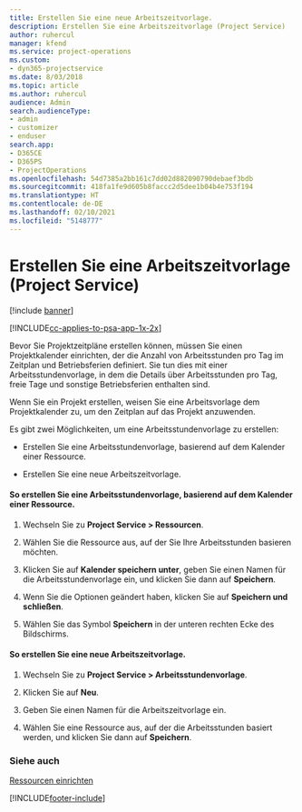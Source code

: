 ```yaml
---
title: Erstellen Sie eine neue Arbeitszeitvorlage.
description: Erstellen Sie eine Arbeitszeitvorlage (Project Service)
author: ruhercul
manager: kfend
ms.service: project-operations
ms.custom:
- dyn365-projectservice
ms.date: 8/03/2018
ms.topic: article
ms.author: ruhercul
audience: Admin
search.audienceType:
- admin
- customizer
- enduser
search.app:
- D365CE
- D365PS
- ProjectOperations
ms.openlocfilehash: 54d7385a2bb161c7dd02d882090790debaef3bdb
ms.sourcegitcommit: 418fa1fe9d605b8faccc2d5dee1b04b4e753f194
ms.translationtype: HT
ms.contentlocale: de-DE
ms.lasthandoff: 02/10/2021
ms.locfileid: "5148777"
---
```

# <a name="create-a-work-hours-template-project-service"></a>Erstellen Sie eine Arbeitszeitvorlage (Project Service)

[!include [banner](../includes/psa-now-project-operations.md)]

[!INCLUDE[cc-applies-to-psa-app-1x-2x](../includes/cc-applies-to-psa-app-1x-2x.md)]

Bevor Sie Projektzeitpläne erstellen können, müssen Sie einen Projektkalender einrichten, der die Anzahl von Arbeitsstunden pro Tag im Zeitplan und Betriebsferien definiert. Sie tun dies mit einer Arbeitsstundenvorlage, in dem die Details über Arbeitsstunden pro Tag, freie Tage und sonstige Betriebsferien enthalten sind.  
  
 Wenn Sie ein Projekt erstellen, weisen Sie eine Arbeitsvorlage dem Projektkalender zu, um den Zeitplan auf das Projekt anzuwenden.  
  
 Es gibt zwei Möglichkeiten, um eine Arbeitsstundenvorlage zu erstellen:  
  
-   Erstellen Sie eine Arbeitsstundenvorlage, basierend auf dem Kalender einer Ressource.  
  
-   Erstellen Sie eine neue Arbeitszeitvorlage.  
  
#### <a name="to-create-a-work-hours-template-based-on-a-resources-calendar"></a>So erstellen Sie eine Arbeitsstundenvorlage, basierend auf dem Kalender einer Ressource.  
  
1.  Wechseln Sie zu **Project Service > Ressourcen**.  
  
2.  Wählen Sie die Ressource aus, auf der Sie Ihre Arbeitsstunden basieren möchten.  
  
3.  Klicken Sie auf **Kalender speichern unter**, geben Sie einen Namen für die Arbeitsstundenvorlage ein, und klicken Sie dann auf **Speichern**.  
  
4.  Wenn Sie die Optionen geändert haben, klicken Sie auf **Speichern und schließen**.  
  
5.  Wählen Sie das Symbol **Speichern** in der unteren rechten Ecke des Bildschirms.  
  
#### <a name="to-create-a-new-work-hours-template"></a>So erstellen Sie eine neue Arbeitszeitvorlage.  
  
1.  Wechseln Sie zu **Project Service > Arbeitsstundenvorlage**.  
  
2.  Klicken Sie auf **Neu**.  
  
3.  Geben Sie einen Namen für die Arbeitszeitvorlage ein.  
  
4.  Wählen Sie eine Ressource aus, auf der die Arbeitsstunden basiert werden, und klicken Sie dann auf **Speichern**.  
  
### <a name="see-also"></a>Siehe auch  
 [Ressourcen einrichten](../psa/set-up-resources.md)


[!INCLUDE[footer-include](../includes/footer-banner.md)]